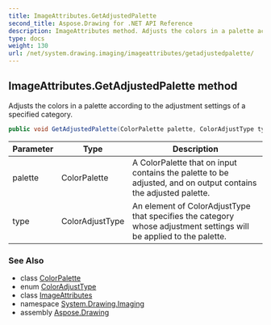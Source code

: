 ```yaml
---
title: ImageAttributes.GetAdjustedPalette
second_title: Aspose.Drawing for .NET API Reference
description: ImageAttributes method. Adjusts the colors in a palette according to the adjustment settings of a specified category
type: docs
weight: 130
url: /net/system.drawing.imaging/imageattributes/getadjustedpalette/
---
```

## ImageAttributes.GetAdjustedPalette method

Adjusts the colors in a palette according to the adjustment settings of a specified category.

```csharp
public void GetAdjustedPalette(ColorPalette palette, ColorAdjustType type)
```

| Parameter | Type | Description |
| --- | --- | --- |
| palette | ColorPalette | A ColorPalette that on input contains the palette to be adjusted, and on output contains the adjusted palette. |
| type | ColorAdjustType | An element of ColorAdjustType that specifies the category whose adjustment settings will be applied to the palette. |

### See Also

* class [ColorPalette](../../colorpalette/)
* enum [ColorAdjustType](../../coloradjusttype/)
* class [ImageAttributes](../)
* namespace [System.Drawing.Imaging](../../imageattributes/)
* assembly [Aspose.Drawing](../../../)


